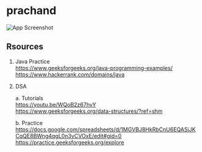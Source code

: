 # prachand

![App Screenshot](https://i.imgur.com/dgtWbgv.png)


## Rsources

1. Java Practice  
https://www.geeksforgeeks.org/java-programming-examples/   
https://www.hackerrank.com/domains/java

2. DSA     

    a. Tutorials  
    https://youtu.be/WQoB2z67hvY  
    https://www.geeksforgeeks.org/data-structures/?ref=shm   

    b. Practice  
    https://docs.google.com/spreadsheets/d/1MGVBJ8HkRbCnU6EQASjJKCqQE8BWng4qgL0n3vCVOxE/edit#gid=0  
    https://practice.geeksforgeeks.org/explore  
